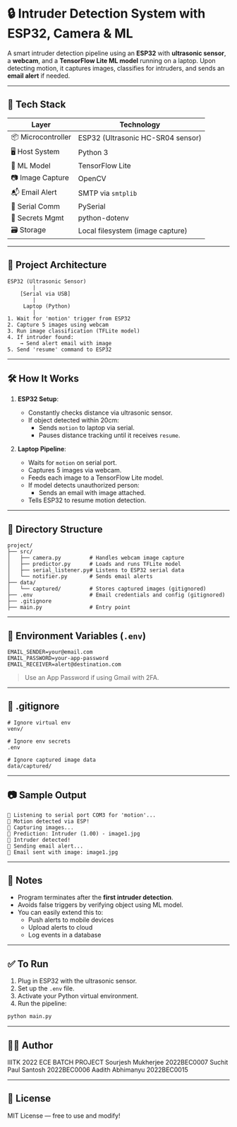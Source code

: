 # 🔒 Intruder Detection System with ESP32, Camera & ML

A smart intruder detection pipeline using an **ESP32** with **ultrasonic sensor**, a **webcam**, and a **TensorFlow Lite ML model** running on a laptop. Upon detecting motion, it captures images, classifies for intruders, and sends an **email alert** if needed.

---

## 🚀 Tech Stack

| Layer | Technology |
|------|-------------|
| 📦 Microcontroller | ESP32 (Ultrasonic HC-SR04 sensor) |
| 🖥️ Host System | Python 3 |
| 🤖 ML Model | TensorFlow Lite |
| 📷 Image Capture | OpenCV |
| 📬 Email Alert | SMTP via `smtplib` |
| 📡 Serial Comm | PySerial |
| 🔐 Secrets Mgmt | python-dotenv |
| 🗃️ Storage | Local filesystem (image capture) |

---

## 🧠 Project Architecture

```plaintext
ESP32 (Ultrasonic Sensor)
        |
    [Serial via USB]
        |
     Laptop (Python)
        |
1. Wait for 'motion' trigger from ESP32
2. Capture 5 images using webcam
3. Run image classification (TFLite model)
4. If intruder found:
    → Send alert email with image
5. Send 'resume' command to ESP32
```

---

## 🛠️ How It Works

1. **ESP32 Setup**:
   - Constantly checks distance via ultrasonic sensor.
   - If object detected within 20cm:
     - Sends `motion` to laptop via serial.
     - Pauses distance tracking until it receives `resume`.

2. **Laptop Pipeline**:
   - Waits for `motion` on serial port.
   - Captures 5 images via webcam.
   - Feeds each image to a TensorFlow Lite model.
   - If model detects unauthorized person:
     - Sends an email with image attached.
   - Tells ESP32 to resume motion detection.

---

## 📁 Directory Structure

```
project/
├── src/
│   ├── camera.py         # Handles webcam image capture
│   ├── predictor.py      # Loads and runs TFLite model
│   ├── serial_listener.py# Listens to ESP32 serial data
│   └── notifier.py       # Sends email alerts
├── data/
│   └── captured/         # Stores captured images (gitignored)
├── .env                  # Email credentials and config (gitignored)
├── .gitignore
├── main.py               # Entry point
```

---

## 🔐 Environment Variables (`.env`)

```env
EMAIL_SENDER=your@email.com
EMAIL_PASSWORD=your-app-password
EMAIL_RECEIVER=alert@destination.com
```

> Use an App Password if using Gmail with 2FA.

---

## 🛑 .gitignore

```gitignore
# Ignore virtual env
venv/

# Ignore env secrets
.env

# Ignore captured image data
data/captured/
```

---

## 📷 Sample Output

```
🔌 Listening to serial port COM3 for 'motion'...
🎯 Motion detected via ESP!
📸 Capturing images...
🧠 Prediction: Intruder (1.00) - image1.jpg
🚨 Intruder detected!
📧 Sending email alert...
📨 Email sent with image: image1.jpg
```

---

## 📌 Notes

- Program terminates after the **first intruder detection**.
- Avoids false triggers by verifying object using ML model.
- You can easily extend this to:
  - Push alerts to mobile devices
  - Upload alerts to cloud
  - Log events in a database

---

## ✅ To Run

1. Plug in ESP32 with the ultrasonic sensor.
2. Set up the `.env` file.
3. Activate your Python virtual environment.
4. Run the pipeline:

```bash
python main.py
```

---

## 👨‍💻 Author

IIITK 2022 ECE BATCH PROJECT
Sourjesh Mukherjee 2022BEC0007
Suchit Paul Santosh 2022BEC0006
Aadith Abhimanyu 2022BEC0015

---

## 📜 License

MIT License — free to use and modify!
